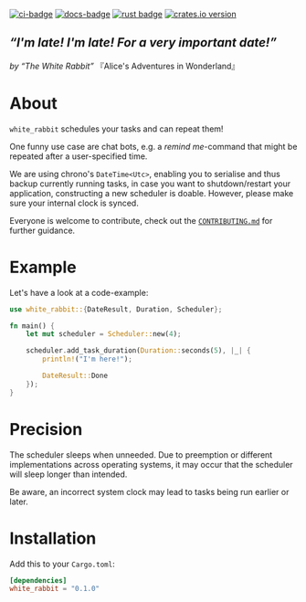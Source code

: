 [![ci-badge][]][ci] [![docs-badge][]][docs] [![rust badge]][rust link] [![crates.io version]][crates.io link]

## *“I'm late! I'm late! For a very important date!”*
*by “The White Rabbit”* 『Alice's Adventures in Wonderland』

# About

`white_rabbit` schedules your tasks and can repeat them!

One funny use case are chat bots, e.g. a *remind me*-command that might be
repeated after a user-specified time.

We are using chrono's `DateTime<Utc>`, enabling you to serialise and thus backup currently
running tasks, in case you want to shutdown/restart your application,
constructing a new scheduler is doable. However, please make sure your internal
clock is synced.

Everyone is welcome to contribute, check out
the [`CONTRIBUTING.md`](CONTRIBUTING.md) for further guidance.

# Example
Let's have a look at a code-example:

```rust
use white_rabbit::{DateResult, Duration, Scheduler};

fn main() {
    let mut scheduler = Scheduler::new(4);

    scheduler.add_task_duration(Duration::seconds(5), |_| {
        println!("I'm here!");

        DateResult::Done
    });
}
```

# Precision

The scheduler sleeps when unneeded. Due to preemption or different
implementations across operating systems, it may occur that the scheduler will
sleep longer than intended.

Be aware, an incorrect system clock may lead to tasks being run earlier or
later.

# Installation
Add this to your `Cargo.toml`:

```toml
[dependencies]
white_rabbit = "0.1.0"
```

[ci]: https://dev.azure.com/lakeware/white_rabbit/_build?definitionId=8
[ci-badge]: https://img.shields.io/azure-devops/build/lakeware/dfa18c4f-23ad-4c36-810f-144481ab4c93/8/master.svg?style=flat-square

[docs-badge]: https://img.shields.io/badge/docs-online-5023dd.svg?style=flat-square&colorB=32b6b7
[docs]: https://docs.rs/white_rabbit

[rust badge]: https://img.shields.io/badge/rust-1.34.1+-93450a.svg?style=flat-square&colorB=ff9a0d
[rust link]: https://blog.rust-lang.org/2019/04/25/Rust-1.34.1.html

[crates.io link]: https://crates.io/crates/white_rabbit
[crates.io version]: https://img.shields.io/crates/v/white_rabbit.svg?style=flat-square&colorB=dfccc7
